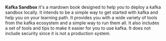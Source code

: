 **Kafka Sandbox** it's a mardown book designed to help you to deploy a kafka sandbox locally. It intends to be a simple way to get started with kafka and
help you on your learning path. It provides you with a wide variety of tools from the kafka ecosystem and a simple way
to run them all. It also includes a set of tools and tips to make it easier for you to use kafka. It does not include
security since it is not a production system.
